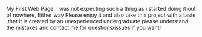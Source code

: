 My First Web Page,
i was not expecting such a thing as i started doing it out of nowhere,
Either way Please enjoy it and also take this project with a taste ,that it is created by an unexperienced undergraduate
please understand the mistakes and contact me for questions/issues if you want!
